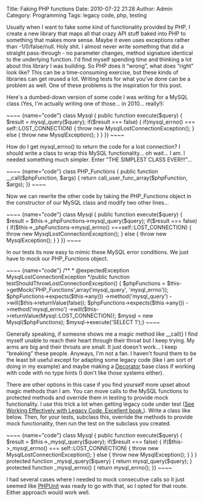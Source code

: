 Title: Faking PHP functions
Date: 2010-07-22 21:28
Author: Admin
Category: Programming
Tags: legacy code, php, testing

Usually when I want to fake some kind of functionality provided by PHP,
I create a new library that maps all that crazy API stuff baked into PHP
to something that makes more sense. Maybe it even uses exceptions rather
than -1/0/false/null. Holy shit. I almost never write something that did
a straight pass-through - no parameter changes, method signature
identical to the underlying function. I'd find myself spending time and
thinking a lot about this library I was building. So PHP does it
“wrong”, what does “right” look like? This can be a time-consuming
exercise, but these kinds of libraries can get reused a lot. Writing
tests for what you've done can be a problem as well. One of these
problems is the inspiration for this post.

</p>

Here's a dumbed-down version of some code I was writing for a MySQL
class (Yes, I'm actually writing one of those... in 2010... really!):

</p>

<p>
~~~~ {name="code"}
class Mysql {    public function execute($query) {        $result = mysql_query($query);        if($result === false) {            if(mysql_errno() === self::LOST_CONNECTION) {                throw new MysqlLostConnectionException();            } else {                throw new MysqlException();            }        }    }}
~~~~

</p>

How do I get mysql\_errno() to return the code for a lost connection? I
should write a class to wrap this MySQL functionality... oh wait... I
am. I needed something much simpler. Enter "THE SIMPLEST CLASS
EVER!!!"...

</p>

<p>
~~~~ {name="code"}
class PHP_Functions {    public function __call($phpFunction, $args) {        return call_user_func_array($phpFunction, $args);    }}
~~~~

</p>

Now we can rewrite the other code by taking the PHP\_Functions object in
the constructor of our MySQL class and modify two other lines...

</p>

<p>
~~~~ {name="code"}
class Mysql {    public function execute($query) {        $result = $this->_phpFunctions->mysql_query($query);        if($result === false) {            if($this->_phpFunctions->mysql_errno() ===self::LOST_CONNECTION) {                throw new MysqlLostConnectionException();            } else {                throw new MysqlException();            }        }    }}
~~~~

</p>

In our tests its now easy to mimic these MySQL error conditions. We just
have to mock our PHP\_Functions object.

</p>

<p>
~~~~ {name="code"}
/** * @expectedException MysqlLostConnectionException */public function testShouldThrowLostConnectionException() {    $phpFunctions = $this->getMock('PHP_Functions',array('mysql_query', 'mysql_errno'));    $phpFunctions->expects($this->any())        ->method('mysql_query')        ->will($this->returnValue(false));    $phpFunctions->expects($this->any())        ->method('mysql_errno')        ->will($this->returnValue(Mysql::LOST_CONNECTION));    $mysql = new Mysql($phpFunctions);    $mysql->execute('SELECT 1');}
~~~~

</p>

Generally speaking, if someone shows me a magic method like \_\_call() I
find myself unable to reach their heart through their throat but I keep
trying. My arms are big and their throats are small. It just doesn't
work... I keep “breaking” these people. Anyways, I'm not a fan. I
haven't found them to be the least bit useful except for adapting some
legacy code (like I am sort of doing in my example) and maybe making a
[Decorator][] base class if working with code with no type hints (I
don't like those systems either).

</p>

There are other options in this case if you find yourself more upset
about magic methods than I am. You can move calls to the MySQL functions
to protected methods and override them in testing to provide mock
functionality. I use this trick a lot when getting legacy code under
test ([See Working Effectively with Legacy Code. Excellent book.][]).
Write a class like below. Then, for your tests, subclass this, override
the methods to provide mock functionality, then run the test on the
subclass you created.

</p>

<p>
~~~~ {name="code"}
class Mysql {    public function execute($query) {        $result = $this->_mysql_query($query);        if($result === false) {            if($this->_mysql_errno() === self::LOST_CONNECTION) {                throw new MysqlLostConnectionException();            } else {                throw new MysqlException();            }        }    }    protected function _mysql_query($query) {        return mysql_query($query);    }    protected function _mysql_errno() {        return mysql_errno();    }}
~~~~

</p>

I had several cases where I needed to mock consecutive calls so it just
seemed like [PHPUnit][] was ready to go with that, so I opted for that
route. Either approach would work well.

</p>

  [Decorator]: http://en.wikipedia.org/wiki/Decorator_pattern
  [See Working Effectively with Legacy Code. Excellent book.]: http://www.amazon.com/Working-Effectively-Legacy-Michael-Feathers/dp/0131177052
  [PHPUnit]: http://www.phpunit.de/
